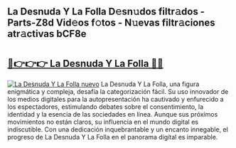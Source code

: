 ## La Desnuda Y La Folla D𝚎sn𝚞dos filtr𝚊dos - Parts-Z8d Vid𝚎os f𝚘tos - N𝚞evas filtr𝚊ciones atr𝚊ctivas bCF8e

# <h2><a href="http://mb7ztqt.tromn.icu/?c=La+Desnuda+Y+La+Folla">🔗👉👉👉 La Desnuda Y La Folla 🔗🔗</a></h2>

[![La Desnuda Y La Folla nuevo](https://i.imgur.com/pEAQMta.gif)](http://mb7ztqt.tromn.icu/?c=La+Desnuda+Y+La+Folla)
La Desnuda Y La Folla, una figura enigmática y compleja, desafía la categorización fácil. Su uso innovador de los medios digitales para la autopresentación ha cautivado y enfurecido a los espectadores, estimulando debates sobre el consentimiento, la identidad y la esencia de las sociedades en línea. Aunque sus próximos movimientos no están claros, su influencia en el mundo digital es indiscutible. Con una dedicación inquebrantable y un encanto innegable, el progreso de La Desnuda Y La Folla en el panorama digital es imparable.

